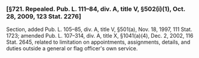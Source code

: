 ### [§721. Repealed. Pub. L. 111–84, div. A, title V, §502(i)(1), Oct. 28, 2009, 123 Stat. 2276] ###

Section, added Pub. L. 105–85, div. A, title V, §501(a), Nov. 18, 1997, 111 Stat. 1723; amended Pub. L. 107–314, div. A, title X, §1041(a)(4), Dec. 2, 2002, 116 Stat. 2645, related to limitation on appointments, assignments, details, and duties outside a general or flag officer's own service.